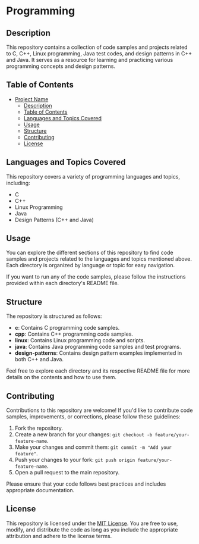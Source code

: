 # Programming

## Description

This repository contains a collection of code samples and projects related to C, C++, Linux programming, Java test codes, and design patterns in C++ and Java. It serves as a resource for learning and practicing various programming concepts and design patterns.

## Table of Contents

- [Project Name](#project-name)
  - [Description](#description)
  - [Table of Contents](#table-of-contents)
  - [Languages and Topics Covered](#languages-and-topics-covered)
  - [Usage](#usage)
  - [Structure](#structure)
  - [Contributing](#contributing)
  - [License](#license)

## Languages and Topics Covered

This repository covers a variety of programming languages and topics, including:

- C
- C++
- Linux Programming
- Java
- Design Patterns (C++ and Java)

## Usage

You can explore the different sections of this repository to find code samples and projects related to the languages and topics mentioned above. Each directory is organized by language or topic for easy navigation.

If you want to run any of the code samples, please follow the instructions provided within each directory's README file.

## Structure

The repository is structured as follows:

- **c**: Contains C programming code samples.
- **cpp**: Contains C++ programming code samples.
- **linux**: Contains Linux programming code and scripts.
- **java**: Contains Java programming code samples and test programs.
- **design-patterns**: Contains design pattern examples implemented in both C++ and Java.

Feel free to explore each directory and its respective README file for more details on the contents and how to use them.

## Contributing

Contributions to this repository are welcome! If you'd like to contribute code samples, improvements, or corrections, please follow these guidelines:

1. Fork the repository.
2. Create a new branch for your changes: `git checkout -b feature/your-feature-name`.
3. Make your changes and commit them: `git commit -m "Add your feature"`.
4. Push your changes to your fork: `git push origin feature/your-feature-name`.
5. Open a pull request to the main repository.

Please ensure that your code follows best practices and includes appropriate documentation.

## License

This repository is licensed under the [MIT License](LICENSE). You are free to use, modify, and distribute the code as long as you include the appropriate attribution and adhere to the license terms.
